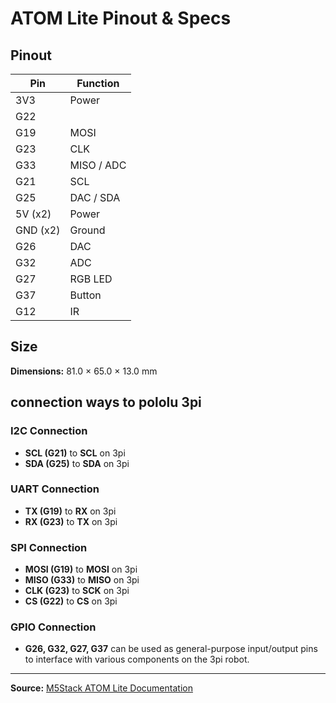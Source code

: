 
# ATOM Lite Pinout & Specs

## Pinout

| Pin      | Function    |
|----------|-------------|
| 3V3      | Power       |
| G22      |             |
| G19      | MOSI        |
| G23      | CLK         |
| G33      | MISO / ADC  |
| G21      | SCL         |
| G25      | DAC / SDA   |
| 5V (x2)  | Power       |
| GND (x2) | Ground      |
| G26      | DAC         |
| G32      | ADC         |
| G27      | RGB LED     |
| G37      | Button      |
| G12      | IR          |

## Size

**Dimensions:** 81.0 × 65.0 × 13.0 mm

## connection ways to pololu 3pi
### I2C Connection
- **SCL (G21)** to **SCL** on 3pi
- **SDA (G25)** to **SDA** on 3pi
### UART Connection
- **TX (G19)** to **RX** on 3pi
- **RX (G23)** to **TX** on 3pi
### SPI Connection
- **MOSI (G19)** to **MOSI** on 3pi
- **MISO (G33)** to **MISO** on 3pi
- **CLK (G23)** to **SCK** on 3pi
- **CS (G22)** to **CS** on 3pi
### GPIO Connection
- **G26, G32, G27, G37** can be used as general-purpose input/output pins to interface with various components on the 3pi robot.

---
**Source:** [M5Stack ATOM Lite Documentation](https://docs.m5stack.com/en/core/ATOM%20Lite)